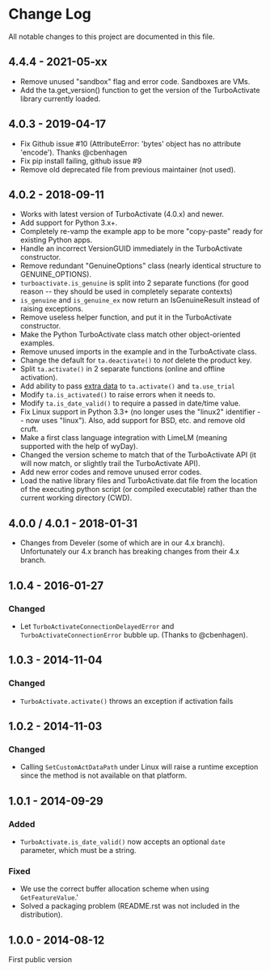 # Change Log

All notable changes to this project are documented in this file.

## 4.4.4 - 2021-05-xx

* Remove unused "sandbox" flag and error code. Sandboxes are VMs.
* Add the ta.get_version() function to get the version of the TurboActivate library currently loaded.

## 4.0.3 - 2019-04-17

* Fix Github issue #10 (AttributeError: 'bytes' object has no attribute 'encode'). Thanks @cbenhagen
* Fix pip install failing, github issue #9
* Remove old deprecated file from previous maintainer (not used).


## 4.0.2 - 2018-09-11

* Works with latest version of TurboActivate (4.0.x) and newer.
* Add support for Python 3.x+.
* Completely re-vamp the example app to be more "copy-paste" ready for existing Python apps.
* Handle an incorrect VersionGUID immediately in the TurboActivate constructor.
* Remove redundant "GenuineOptions" class (nearly identical structure to GENUINE_OPTIONS).
* `turboactivate.is_genuine` is split into 2 separate functions (for good reason --
  they should be used in completely separate contexts)
* `is_genuine` and `is_genuine_ex` now return an IsGenuineResult instead of raising exceptions.
* Remove useless helper function, and put it in the TurboActivate constructor.
* Make the Python TurboActivate class match other object-oriented examples.
* Remove unused imports in the example and in the TurboActivate class.
* Change the default for `ta.deactivate()` to *not* delete the product key.
* Split `ta.activate()` in 2 separate functions (online and offline activation).
* Add ability to pass [extra data](https://wyday.com/limelm/help/extra-data/) to `ta.activate()` and `ta.use_trial`
* Modify `ta.is_activated()` to raise errors when it needs to.
* Modify `ta.is_date_valid()` to require a passed in date/time value.
* Fix Linux support in Python 3.3+ (no longer uses the "linux2" identifier --
  now uses "linux"). Also, add support for BSD, etc. and remove old cruft.
* Make a first class language integration with LimeLM (meaning supported with
  the help of wyDay).
* Changed the version scheme to match that of the TurboActivate API (it will now match, or slightly trail the TurboActivate API).
* Add new error codes and remove unused error codes.
* Load the native library files and TurboActivate.dat file from the location of the executing python script (or compiled executable) rather than the current working directory (CWD).


## 4.0.0 / 4.0.1 - 2018-01-31

* Changes from Develer (some of which are in our 4.x branch). Unfortunately our 4.x branch has breaking changes from their 4.x branch.


## 1.0.4 - 2016-01-27

### Changed

* Let `TurboActivateConnectionDelayedError` and `TurboActivateConnectionError` bubble up. (Thanks
  to @cbenhagen).


## 1.0.3 - 2014-11-04

### Changed

* `TurboActivate.activate()` throws an exception if activation fails


## 1.0.2 - 2014-11-03

### Changed

* Calling `SetCustomActDataPath` under Linux will raise a runtime exception since the method is not
  available on that platform.


## 1.0.1 - 2014-09-29

### Added

* `TurboActivate.is_date_valid()` now accepts an optional `date` parameter, which must be a
  string.


### Fixed

* We use the correct buffer allocation scheme when using `GetFeatureValue`.'
* Solved a packaging problem (README.rst was not included in the distribution).


## 1.0.0 - 2014-08-12

First public version
